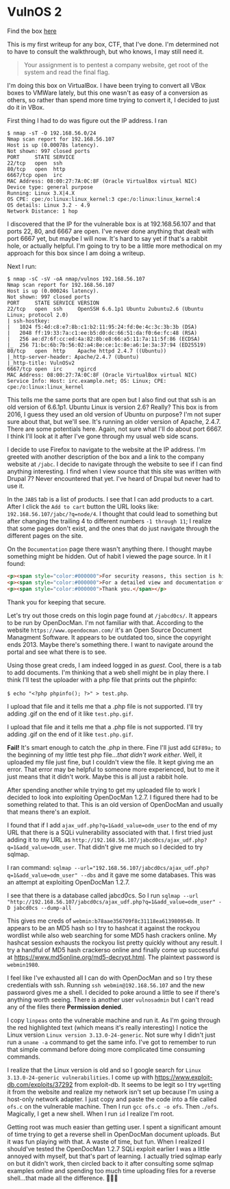 # VulnOS 2

Find the box [here](http://www.vulnhub.com/entry/vulnos-2,147/)

This is my first writeup for any box, CTF, that I've done. I'm determined not to have to consult the walkthrough, but who knows, I may still need it. 

> Your assignment is to pentest a company website, get root of the system and read the final flag.


I'm doing this box on VirtualBox. I have been trying to convert all VBox boxes to VMWare lately, but this one wasn't as easy of a conversion as others, so rather than spend more time trying to convert it, I decided to just do it in VBox.

First thing I had to do was figure out the IP address. I ran

```
$ nmap -sT -O 192.168.56.0/24 
Nmap scan report for 192.168.56.107 
Host is up (0.00078s latency). 
Not shown: 997 closed ports 
PORT     STATE SERVICE 
22/tcp   open  ssh 
80/tcp   open  http 
6667/tcp open  irc 
MAC Address: 08:00:27:7A:0C:8F (Oracle VirtualBox virtual NIC) 
Device type: general purpose 
Running: Linux 3.X|4.X 
OS CPE: cpe:/o:linux:linux_kernel:3 cpe:/o:linux:linux_kernel:4 
OS details: Linux 3.2 - 4.9 
Network Distance: 1 hop 
```

I discovered that the IP for the vulnerable box is at 192.168.56.107 and that ports 22, 80, and 6667 are open. I've never done anything that dealt with port 6667 yet, but maybe I will now. It's hard to say yet if that's a rabbit hole, or actually helpful. I'm going to try to be a little more methodical on my approach for this box since I am doing a writeup.

Next I run:

```
$ nmap -sC -sV -oA nmap/vulnos 192.168.56.107
Nmap scan report for 192.168.56.107
Host is up (0.00024s latency).
Not shown: 997 closed ports
PORT     STATE SERVICE VERSION
22/tcp   open  ssh     OpenSSH 6.6.1p1 Ubuntu 2ubuntu2.6 (Ubuntu Linux; protocol 2.0)
| ssh-hostkey: 
|   1024 f5:4d:c8:e7:8b:c1:b2:11:95:24:fd:0e:4c:3c:3b:3b (DSA)
|   2048 ff:19:33:7a:c1:ee:b5:d0:dc:66:51:da:f0:6e:fc:48 (RSA)
|   256 ae:d7:6f:cc:ed:4a:82:8b:e8:66:a5:11:7a:11:5f:86 (ECDSA)
|_  256 71:bc:6b:7b:56:02:a4:8e:ce:1c:8e:a6:1e:3a:37:94 (ED25519)
80/tcp   open  http    Apache httpd 2.4.7 ((Ubuntu))
|_http-server-header: Apache/2.4.7 (Ubuntu)
|_http-title: VulnOSv2
6667/tcp open  irc     ngircd
MAC Address: 08:00:27:7A:0C:8F (Oracle VirtualBox virtual NIC)
Service Info: Host: irc.example.net; OS: Linux; CPE: cpe:/o:linux:linux_kernel
```

This tells me the same ports that are open but I also find out that ssh is an old version of 6.6.1p1. Ubuntu Linux is version 2.6? Really? This box is from 2016, I guess they used an old version of Ubuntu on purpose? I'm not super sure about that, but we'll see. It's running an older version of Apache, 2.4.7. There are some potentials here. Again, not sure what I'll do about port 6667. I think I'll look at it after I've gone through my usual web side scans.

I decide to use Firefox to navigate to the website at the IP address. I'm greeted with another description of the box and a link to the company website at `/jabc`. I decide to navigate through the website to see if I can find anything interesting. I find when I view source that this site was written with Drupal 7? Never encountered that yet. I've heard of Drupal but never had to use it.

In the `JABS` tab is a list of products. I see that I can add products to a cart. After I click the `Add to cart` button the URL looks like: `192.168.56.107/jabc/?q=node/4`. I thought that could lead to something but after changing the trailing 4 to different numbers `-1 through 11`; I realize that some pages don't exist, and the ones that do just navigate through the different pages on the site.

On the `Documentation` page there wasn't anything there. I thought maybe something might be hidden. Out of habit I viewed the page source. In it I found:

```html
<p><span style="color:#000000">For security reasons, this section is hidden.</span></p>
<p><span style="color:#000000">For a detailed view and documentation of our products, please visit our documentation platform at /jabcd0cs/ on the server. Just login with guest/guest</span></p>
<p><span style="color:#000000">Thank you.</span></p>
```
Thank you for keeping that secure.

Let's try out those creds on this login page found at `/jabcd0cs/`. It appears to be run by OpenDocMan. I'm not familiar with that. According to the website `https://www.opendocman.com/` it's an Open Source Document Managment Software. It appears to be outdated too, since the copyright ends 2013. Maybe there's something there. I want to navigate around the portal and see what there is to see.

Using those great creds, I am indeed logged in as *guest*. Cool, there is a tab to add documents. I'm thinking that a web shell might be in play there. I think I'll test the uploader with a php file that prints out the phpinfo: 

`$ echo "<?php phpinfo(); ?>" > test.php`. 

I upload that file and it tells me that a .php file is not supported. I'll try adding .gif on the end of it like `test.php.gif`. 

I upload that file and it tells me that a .php file is not supported. I'll try adding .gif on the end of it like `test.php.gif`. 

**Fail!** It's smart enough to catch the .php in there. Fine I'll just add `GIF89a;` to the beginning of my little test php file...*that didn't work either*. Well, it uploaded my file just fine, but I couldn't view the file. It kept giving me an error. That error may be helpful to someone more experienced, but to me it just means that it didn't work. Maybe this is all just a rabbit hole.

After spending another while trying to get my uploaded file to work I decided to look into exploiting OpenDocMan 1.2.7. I figured there had to be something related to that. This is an old version of OpenDocMan and usually that means there's an exploit. 

I found that if I add `ajax_udf.php?q=1&add_value=odm_user` to the end of my URL that there is a SQLi vulnerability associated with that. I first tried just adding it to my URL as `http://192.168.56.107/jabcd0cs/ajax_udf.php?q=1&add_value=odm_user`. That didn't give me much so I decided to try sqlmap.

I ran command: `sqlmap --url="192.168.56.107/jabcd0cs/ajax_udf.php?q=1&add_value=odm_user" --dbs` 
and it gave me some databases. This was an attempt at exploiting OpenDocMan 1.2.7.

I see that there is a database called jabcd0cs. So I run `sqlmap --url "http://192.168.56.107/jabcd0cs/ajax_udf.php?q=1&add_value=odm_user" -D jabcd0cs --dump-all`

This gives me creds of `webmin:b78aae356709f8c31118ea613980954b`. It appears to be an MD5 hash so I try to hashcat it against the rockyou wordlist while also web searching for some MD5 hash crackers online. My hashcat session exhausts the rockyou list pretty quickly without any result. I try a handful of MD5 hash crackerso online and finally come up successful at https://www.md5online.org/md5-decrypt.html. The plaintext password is `webmin1980`.

I feel like I've exhausted all I can do with OpenDocMan and so I try these credentials with ssh. Running `ssh webmin@192.168.56.107` and the new password gives me a shell. I decided to poke around a little to see if there's anything worth seeing. There is another user `vulnosadmin` but I can't read any of the files there **Permission denied**.

I copy `linpeas` onto the vulnerable machine and run it. As I'm going through the red highlighted text (which means it's really interesting) I notice the Linux version `Linux version 3.13.0-24-generic`. Not sure why I didn't just run a `uname -a` command to get the same info. I've got to remember to run that simple command before doing more complicated time consuming commands. 

I realize that the Linux version is old and so I google search for `Linux 3.13.0-24-generic vulnerabilities`. I come up with https://www.exploit-db.com/exploits/37292 from exploit-db. It seems to be legit so I try `wget`ting it from the website and realize my network isn't set up because I'm using a host-only network adapter. I just copy and paste the code into a file called `ofs.c` on the vulnerable machine. Then I run `gcc ofs.c -o ofs`. Then `./ofs`. Magically, I get a new shell. When I run `id` I realize I'm root.

Getting root was much easier than getting user. I spent a significant amount of time trying to get a reverse shell in OpenDocMan document uploads. But it was fun playing with that. A waste of time, but fun. When I realized I should've tested the OpenDocMan 1.2.7 SQLi exploit earlier I was a little annoyed with myself, but that's part of learning. I actually tried sqlmap early on but it didn't work, then circled back to it after consulting some sqlmap examples online and spending too much time uploading files for a reverse shell...that made all the difference. 👨🏻‍💻	
